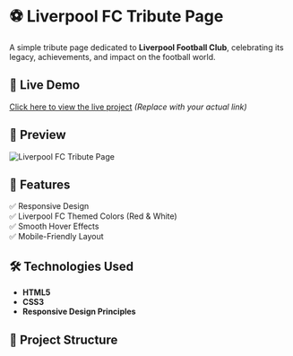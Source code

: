 # ⚽ Liverpool FC Tribute Page

A simple tribute page dedicated to **Liverpool Football Club**, celebrating its legacy, achievements, and impact on the football world.

## 🚀 Live Demo
[Click here to view the live project](https://your-live-demo-link.com) *(Replace with your actual link)*

## 📸 Preview
![Liverpool FC Tribute Page](https://upload.wikimedia.org/wikipedia/en/0/0c/Liverpool_FC.svg)

## 📌 Features
✅ Responsive Design  
✅ Liverpool FC Themed Colors (Red & White)  
✅ Smooth Hover Effects  
✅ Mobile-Friendly Layout  

## 🛠️ Technologies Used
- **HTML5**
- **CSS3**
- **Responsive Design Principles**

## 📂 Project Structure
